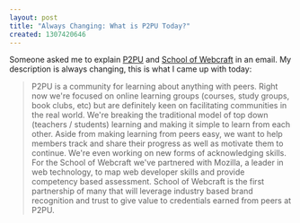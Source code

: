 ```yaml
--- 
layout: post
title: "Always Changing: What is P2PU Today?"
created: 1307420646
---
```

Someone asked me to explain <a href="http://p2pu.org">P2PU</a> and <a href="http://p2pu.org/webcraft">School of Webcraft</a> in an email. My description is always changing, this is what I came up with today:

<blockquote>P2PU is a community for learning about anything with peers. Right now we're focused on online learning groups (courses, study groups, book clubs, etc) but are definitely keen on facilitating communities in the real world. We're breaking the traditional model of top down (teachers / students) learning and making it simple to learn from each other. Aside from making learning from peers easy, we want to help members track and share their progress as well as motivate them to continue. We're even working on new forms of acknowledging skills. For the School of Webcraft we've partnered with Mozilla, a leader in web technology, to map web developer skills and provide competency based assessment. School of Webcraft is the first partnership of many that will leverage industry based brand recognition and trust to give value to credentials earned from peers at P2PU.</blockquote>
